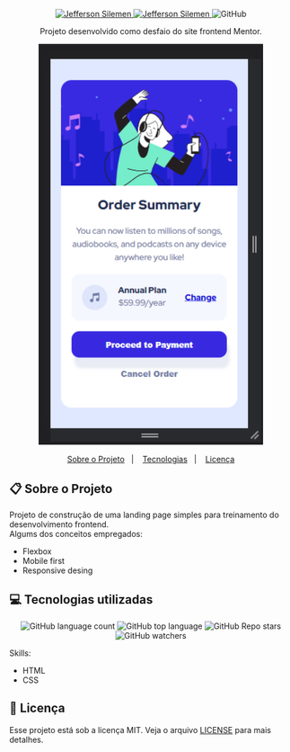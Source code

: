 <p align="center">	
  <a href="https://www.linkedin.com/in/jeffersonsilemen/">
    <img alt="Jefferson Silemen" src="https://img.shields.io/badge/-Jefferson Silemen-purple?style=flat&logo=Linkedin&logoColor=black" />
  </a>

  <a href="mailto:jeffersonvieiratec@gmail.com">
    <img alt="Jefferson Silemen" src="https://img.shields.io/badge/-jeffersonvieiratec@gmail.com-purple?style=flat-square&logo=Gmail&logoColor=black" />
  </a>

  <img alt="GitHub" src="https://img.shields.io/github/license/JeffersonSilemen/frontendMentor5?color=purple">
</p>

<div align="center">
   Projeto desenvolvido como desfaio do site frontend Mentor.
</div>

<p align="center">
   <img src="result.PNG" width="400px"
 </p>

<p align="center">
  <a href="#clipboard-sobre-o-projeto">Sobre o Projeto</a>&nbsp;&nbsp;&nbsp;|&nbsp;&nbsp;&nbsp;
  <a href="#computer-tecnologias-utilizadas">Tecnologias</a>&nbsp;&nbsp;&nbsp;|&nbsp;&nbsp;&nbsp;
  <a href="#closed_book-licença">Licença</a>
</p>

## :clipboard: Sobre o Projeto

Projeto de construção de uma landing page simples para treinamento do desenvolvimento frontend.<br>
Algums dos conceitos empregados: 
- Flexbox
- Mobile first
- Responsive desing

## :computer: Tecnologias utilizadas

<p align="center">
  <img alt="GitHub language count" src="https://img.shields.io/github/languages/count/JeffersonSilemen/frontendMentor5">
  <img alt="GitHub top language" src="https://img.shields.io/github/languages/top/JeffersonSilemen/frontendMentor5">
  <img alt="GitHub Repo stars" src="https://img.shields.io/github/stars/JeffersonSilemen/frontendMentor5?style=social">
  <img alt="GitHub watchers" src="https://img.shields.io/github/watchers/JeffersonSilemen/frontendMentor5?style=social">
</p>

Skills:

- HTML
- CSS

## :closed_book: Licença

Esse projeto está sob a licença MIT. Veja o arquivo [LICENSE](https://github.com/JeffersonSilemen/frontendMentor5/blob/main/LICENSE) para mais detalhes.
